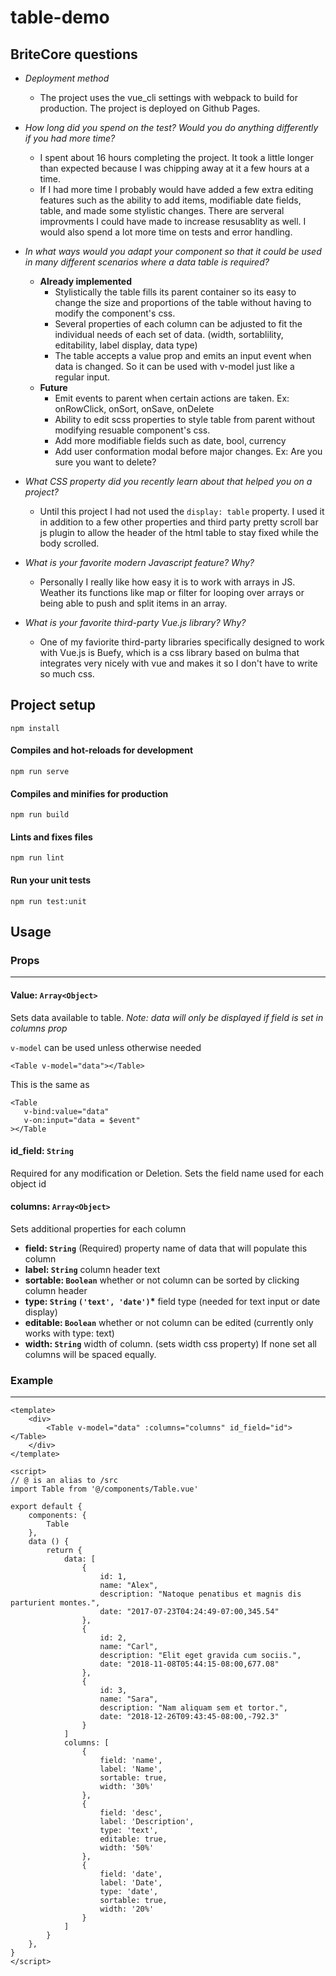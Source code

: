 # table-demo

## BriteCore questions
* _Deployment method_
   * The project uses the vue_cli settings with webpack to build for production. The project is deployed on Github Pages.
* _How long did you spend on the test? Would you do anything differently if you had more time?_
    * I spent about 16 hours completing the project. It took a little longer than expected because I was chipping away at it a few hours at a time. 
    * If I had more time I probably would have added a few extra editing features such as the ability to add items, modifiable date fields, table, and made some stylistic changes. There are serveral improvments I could have made to increase resusablity as well. I would also spend a lot more time on tests and error handling.

* _In what ways would you adapt your component so that it could be used in many different scenarios where a data table is
required?_
    * __Already implemented__
        * Stylistically the table fills its parent container so its easy to change the size and proportions of the table without having to modify the component's css.
        * Several properties of each column can be adjusted to fit the individual needs of each set of data. (width, sortablility, editability, label display, data type)
        * The table accepts a value prop and emits an input event when data is changed. So it can be used with v-model just like a regular input.
    * __Future__
        * Emit events to parent when certain actions are taken. Ex: onRowClick, onSort, onSave, onDelete
        * Ability to edit scss properties to style table from parent without modifying resuable component's css.
        * Add more modifiable fields such as date, bool, currency
        * Add user conformation modal before major changes. Ex: Are you sure you want to delete?
* _What CSS property did you recently learn about that helped you on a project?_
    * Until this project I had not used the `display: table` property. I used it in addition to a few other properties and third party pretty scroll bar js plugin to allow the header of the html table to stay fixed while the body scrolled.
* _What is your favorite modern Javascript feature? Why?_
    * Personally I really like how easy it is to work with arrays in JS. Weather its functions like map or filter for looping over arrays or being able to push and split items in an array.
* _What is your favorite third-party Vue.js library? Why?_
    * One of my faviorite third-party libraries specifically designed to work with Vue.js is Buefy, which is a css library based on bulma that integrates very nicely with vue and makes it so I don't have to write so much css.




## Project setup
```
npm install
```

#### Compiles and hot-reloads for development
```
npm run serve
```

#### Compiles and minifies for production
```
npm run build
```

#### Lints and fixes files
```
npm run lint
```

#### Run your unit tests
```
npm run test:unit
```

## Usage

### Props
---
#### Value: `Array<Object>`

Sets data available to table.
_Note: data will only be displayed if field is set in columns prop_

`v-model` can be used unless otherwise needed
```
<Table v-model="data"></Table>
```
This is the same as
```
<Table
   v-bind:value="data"
   v-on:input="data = $event"
></Table
```
#### id_field: `String`

Required for any modification or Deletion. Sets the field name used for each object id

#### columns: `Array<Object>`

Sets additional properties for each column
* __field: `String`__ (Required) property name of data that will populate this column
* __label: `String`__ column header text
* __sortable: `Boolean`__ whether or not column can be sorted by clicking column header
* __type: `String` `('text', 'date')`*__ field type (needed for text input or date display)
* __editable: `Boolean`__ whether or not column can be edited (currently only works with type: text)
* __width: `String`__ width of column. (sets width css property) If none set all columns will be spaced equally.

### Example
---
```
<template>
    <div>
        <Table v-model="data" :columns="columns" id_field="id"></Table>
    </div>
</template>

<script>
// @ is an alias to /src
import Table from '@/components/Table.vue'

export default {
    components: {
        Table
    },
    data () {
        return {
            data: [
                {
                    id: 1,
                    name: "Alex",
                    description: "Natoque penatibus et magnis dis parturient montes.",
                    date: "2017-07-23T04:24:49-07:00,345.54"
                },
                {
                    id: 2,
                    name: "Carl",
                    description: "Elit eget gravida cum sociis.",
                    date: "2018-11-08T05:44:15-08:00,677.08"
                },
                {
                    id: 3,
                    name: "Sara",
                    description: "Nam aliquam sem et tortor.",
                    date: "2018-12-26T09:43:45-08:00,-792.3"
                }
            ]
            columns: [
                {
                    field: 'name',
                    label: 'Name',
                    sortable: true,
                    width: '30%'
                },
                {
                    field: 'desc',
                    label: 'Description',
                    type: 'text',
                    editable: true,
                    width: '50%'
                },
                {
                    field: 'date',
                    label: 'Date',
                    type: 'date',
                    sortable: true,
                    width: '20%'
                }
            ]
        }
    },
}
</script>

```
